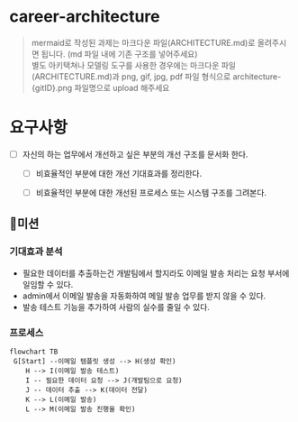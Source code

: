 # career-architecture
> mermaid로 작성된 과제는 마크다운 파일(ARCHITECTURE.md)로 올려주시면 됩니다. (md 파일 내에 기존 구조를 넣어주세요) <br>
> 별도 아키택쳐나 모델링 도구를 사용한 경우에는 마크다운 파일(ARCHITECTURE.md)과 png, gif, jpg, pdf 파일 형식으로 architecture-{gitID}.png 파일명으로 upload 해주세요
# 요구사항
- [ ] 자신의 하는 업무에서 개선하고 싶은 부분의 개선 구조를 문서화 한다.
    - [ ] 비효율적인 부분에 대한 개선 기대효과를 정리한다.
    - [ ] 비효율적인 부분에 대한 개선된 프로세스 또는 시스템 구조를 그려본다.




## 🚀미션
### 기대효과 분석
- 필요한 데이터를 추출하는건 개발팀에서 할지라도 이메일 발송 처리는 요청 부서에 일임할 수 있다.
- admin에서 이메일 발송을 자동화하여 메일 발송 업무를 받지 않을 수 있다.
- 발송 테스트 기능을 추가하여 사람의 실수를 줄일 수 있다.
 
### 프로세스
```mermaid
flowchart TB
 G[Start] --이메일 템플릿 생성 --> H(생성 확인)
    H --> I(이메일 발송 테스트)
    I -- 필요한 데이터 요청 --> J(개발팀으로 요청)
    J -- 데이터 추출 --> K(데이터 전달)
    K --> L(이메일 발송)
    L --> M(이메일 발송 진행율 확인)
```


